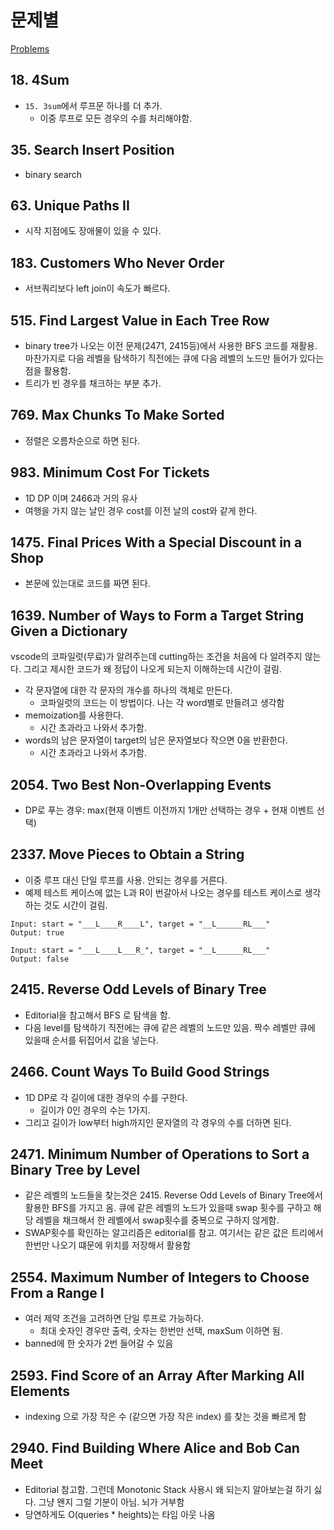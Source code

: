 # 문제별
[Problems](https://leetcode.com/problemset/)
## 18. 4Sum
+ `15. 3sum`에서 루프문 하나를 더 추가.
  + 이중 루프로 모든 경우의 수를 처리해야함.
## 35. Search Insert Position
+ binary search
## 63. Unique Paths II
+ 시작 지점에도 장애물이 있을 수 있다.
## 183. Customers Who Never Order
+ 서브쿼리보다 left join이 속도가 빠르다.
## 515. Find Largest Value in Each Tree Row
+ binary tree가 나오는 이전 문제(2471, 2415등)에서 사용한 BFS 코드를 재활용. 마찬가지로 다음 레벨을 탐색하기 직전에는 큐에 다음 레벨의 노드만 들어가 있다는 점을 활용함.
+ 트리가 빈 경우를 채크하는 부분 추가.
## 769. Max Chunks To Make Sorted
+ 정렬은 오름차순으로 하면 된다.
## 983. Minimum Cost For Tickets
+ 1D DP 이며 2466과 거의 유사
+ 여행을 가지 않는 날인 경우 cost를 이전 날의 cost와 같게 한다.
## 1475. Final Prices With a Special Discount in a Shop
+ 본문에 있는대로 코드를 짜면 된다.
## 1639. Number of Ways to Form a Target String Given a Dictionary
vscode의 코파일럿(무료)가 알려주는데 cutting하는 조건을 처음에 다 알려주지 않는다.
그리고 제시한 코드가 왜 정답이 나오게 되는지 이해하는데 시간이 걸림.

+ 각 문자열에 대한 각 문자의 개수를 하나의 객체로 만든다.
  - 코파일럿의 코드는 이 방법이다. 나는 각 word별로 만들려고 생각함
+ memoization를 사용한다.
  - 시간 초과라고 나와서 추가함.
+ words의 남은 문자열이 target의 남은 문자열보다 작으면 0을 반환한다.
  - 시간 초과라고 나와서 추가함.
## 2054. Two Best Non-Overlapping Events
+ DP로 푸는 경우: max(현재 이벤트 이전까지 1개만 선택하는 경우 + 현재 이벤트 선택)
## 2337. Move Pieces to Obtain a String
+ 이중 루프 대신 단일 루프를 사용. 안되는 경우를 거른다.
+ 예제 테스트 케이스에 없는 L과 R이 번갈아서 나오는 경우를 테스트 케이스로 생각하는 것도 시간이 걸림.
```
Input: start = "___L____R____L", target = "__L______RL___"
Output: true

Input: start = "___L____L___R_", target = "__L______RL___"
Output: false
```
## 2415. Reverse Odd Levels of Binary Tree
+ Editorial을 참고해서 BFS 로 탐색을 함. 
+ 다음 level를 탐색하기 직전에는 큐에 같은 레벨의 노드만 있음. 짝수 레벨만 큐에 있을때 순서를 뒤집어서 값을 넣는다.
## 2466. Count Ways To Build Good Strings
+ 1D DP로 각 길이에 대한 경우의 수를 구한다.
  - 길이가 0인 경우의 수는 1가지.
+ 그리고 길이가 low부터 high까지인 문자열의 각 경우의 수를 더하면 된다.
## 2471. Minimum Number of Operations to Sort a Binary Tree by Level
+ 같은 레벨의 노드들을 찾는것은 2415. Reverse Odd Levels of Binary Tree에서 활용한 BFS를 가지고 옴. 큐에 같은 레벨의 노드가 있을때 swap 횟수를 구하고 해당 레벨을 채크해서 한 레벨에서 swap횟수를 중복으로 구하지 않게함.
+ SWAP횟수를 확인하는 알고리즘은 editorial를 참고. 여기서는 같은 값은 트리에서 한번만 나오기 떄문에 위치를 저장해서 활용함
## 2554. Maximum Number of Integers to Choose From a Range I
+ 여러 제약 조건을 고려하면 단일 루프로 가능하다.
    + 최대 숫자인 경우만 출력, 숫자는 한번만 선택, maxSum 이하면 됨.
+ banned에 한 숫자가 2번 들어갈 수 있음
## 2593. Find Score of an Array After Marking All Elements
+ indexing 으로 가장 작은 수 (같으면 가장 작은 index) 를 찾는 것을 빠르게 함
## 2940. Find Building Where Alice and Bob Can Meet
+ Editorial 참고함. 그런데 Monotonic Stack 사용시 왜 되는지 알아보는걸 하기 싫다. 그냥 왠지 그럴 기분이 아님. 뇌가 거부함
+ 당연하게도 O(queries * heights)는 타임 아웃 나옴

